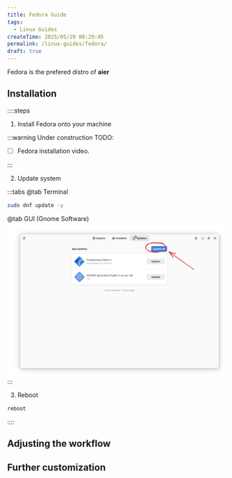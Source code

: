 ```yaml
---
title: Fedora Guide
tags:
  - Linux Guides
createTime: 2025/05/29 08:29:45
permalink: /linux-guides/fedora/
draft: true
---
```


Fedora is the prefered distro of **aier**

## Installation

::::steps

1. Install Fedora onto your machine

:::warning Under construction
TODO:

- [ ] Fedora installation video.

:::

2. Update system

:::tabs
@tab Terminal

```bash
sudo dnf update -y
```

@tab GUI (Gnome Software)
![Gnome Software Update Button](./assets/gnome-software-update.svg)
:::

3. Reboot

```bash
reboot
```

::::

## Adjusting the workflow

## Further customization
